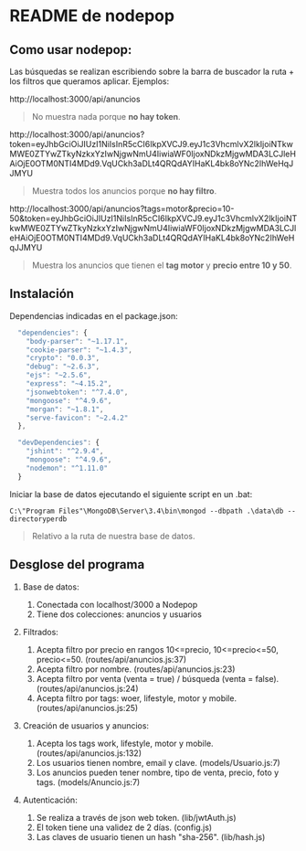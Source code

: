 # README de nodepop

## Como usar nodepop:

Las búsquedas se realizan escribiendo sobre la barra de buscador la ruta + los filtros que queramos aplicar. Ejemplos:

http://localhost:3000/api/anuncios

> No muestra nada porque **no hay token**.

http://localhost:3000/api/anuncios?token=eyJhbGciOiJIUzI1NiIsInR5cCI6IkpXVCJ9.eyJ1c3VhcmlvX2lkIjoiNTkwMWE0ZTYwZTkyNzkxYzIwNjgwNmU4IiwiaWF0IjoxNDkzMjgwMDA3LCJleHAiOjE0OTM0NTI4MDd9.VqUCkh3aDLt4QRQdAYIHaKL4bk8oYNc2IhWeHqJJMYU

> Muestra todos los anuncios porque **no hay filtro**.

http://localhost:3000/api/anuncios?tags=motor&precio=10-50&token=eyJhbGciOiJIUzI1NiIsInR5cCI6IkpXVCJ9.eyJ1c3VhcmlvX2lkIjoiNTkwMWE0ZTYwZTkyNzkxYzIwNjgwNmU4IiwiaWF0IjoxNDkzMjgwMDA3LCJleHAiOjE0OTM0NTI4MDd9.VqUCkh3aDLt4QRQdAYIHaKL4bk8oYNc2IhWeHqJJMYU

> Muestra los anuncios que tienen el **tag motor** y **precio entre 10 y 50**.

## Instalación

Dependencias indicadas en el package.json:
```javascript
  "dependencies": {
    "body-parser": "~1.17.1",
    "cookie-parser": "~1.4.3",
    "crypto": "0.0.3",
    "debug": "~2.6.3",
    "ejs": "~2.5.6",
    "express": "~4.15.2",
    "jsonwebtoken": "^7.4.0",
    "mongoose": "^4.9.6",
    "morgan": "~1.8.1",
    "serve-favicon": "~2.4.2"
  },

  "devDependencies": {
    "jshint": "^2.9.4",
    "mongoose": "^4.9.6",
    "nodemon": "^1.11.0"
  }
```
 Iniciar la base de datos ejecutando el siguiente script en un .bat: 
```
C:\"Program Files"\MongoDB\Server\3.4\bin\mongod --dbpath .\data\db --directoryperdb
```
> Relativo a la ruta de nuestra base de datos.


## Desglose del programa

1.  Base de datos: 
    1.  Conectada con localhost/3000 a Nodepop
    2.  Tiene dos colecciones: anuncios y usuarios

2.  Filtrados:
    1.  Acepta filtro por precio en rangos 10<=precio, 10<=precio<=50, precio<=50. (routes/api/anuncios.js:37) 
    2.  Acepta filtro por nombre. (routes/api/anuncios.js:23)
    3.  Acepta filtro por venta (venta = true) / búsqueda (venta = false). (routes/api/anuncios.js:24)
    4.  Acepta filtro por tags: woer, lifestyle, motor y mobile. (routes/api/anuncios.js:25)

3.  Creación de usuarios y anuncios:
    1.  Acepta los tags work, lifestyle, motor y mobile. (routes/api/anuncios.js:132)
    2.  Los usuarios tienen nombre, email y clave. (models/Usuario.js:7)
    3.  Los anuncios pueden tener nombre, tipo de venta, precio, foto y tags. (models/Anuncio.js:7)

4.  Autenticación:
    1.  Se realiza a través de json web token. (lib/jwtAuth.js)
    2.  El token tiene una validez de 2 días. (config.js)
    3.  Las claves de usuario tienen un hash "sha-256". (lib/hash.js)

